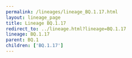 ```yaml
---
permalink: /lineages/lineage_BQ.1.17.html
layout: lineage_page
title: Lineage BQ.1.17
redirect_to: ../lineage.html?lineage=BQ.1.17
lineage: BQ.1.17
parent: BQ.1
children: ['BQ.1.17']
---
```

